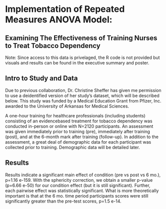 # Implementation of Repeated Measures ANOVA Model:
## Examining The Effectiveness of Training Nurses to Treat Tobacco Dependency

Note: Since access to this data is privelaged, the R code is not provided but visuals and results can be found in the executive summary and poster.

## Intro to Study and Data
Due to previous collaboration, Dr. Christine Sheffer has given me permission to use a deidentified version of her study’s dataset, which will be described below. This study was funded by a Medical Education Grant from Pfizer, Inc. awarded to the University of Arkansas for Medical Sciences.

A one-hour training for healthcare professionals (including students) consisting of an evidencebased treatment for tobacco dependency was conducted in-person or online with N=2120
participants. An assessment was given immediately prior to training (pre), immediately after training (post), and at the 6-month mark after training (follow-up).
In addition to the assessment, a great deal of demographic data for each participant was collected prior to training. Demographic data will be detailed later.

## Results
Results indicate a significant main effect of condition (pre vs post vs 6 mo.), p=1.16 e-159.
With the sphericity correction, we obtain a smaller p-value (p=6.66 e-50) for our condition effect (but it is still significant). Further, each pairwise effect was statistically significant. What is more theoretically important is that at the 6 mo. time period participants scores were still significantly greater than the pre-test scores, p=1.5 e-14.
